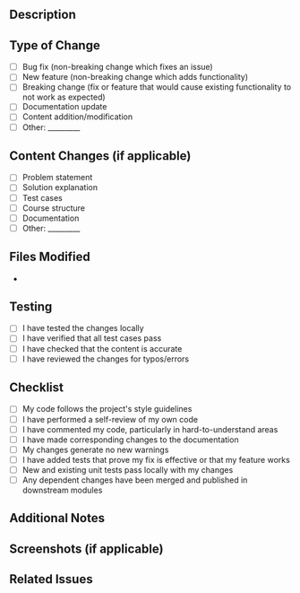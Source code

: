## Description
<!-- Provide a brief description of the changes made -->

## Type of Change
<!-- What type of change does your PR introduce? -->
- [ ] Bug fix (non-breaking change which fixes an issue)
- [ ] New feature (non-breaking change which adds functionality)
- [ ] Breaking change (fix or feature that would cause existing functionality to not work as expected)
- [ ] Documentation update
- [ ] Content addition/modification
- [ ] Other: _________

## Content Changes (if applicable)
<!-- If this PR involves content changes, specify what was modified -->
- [ ] Problem statement
- [ ] Solution explanation
- [ ] Test cases
- [ ] Course structure
- [ ] Documentation
- [ ] Other: _________

## Files Modified
<!-- List the files that were modified -->
- 

## Testing
<!-- How have you tested your changes? -->
- [ ] I have tested the changes locally
- [ ] I have verified that all test cases pass
- [ ] I have checked that the content is accurate
- [ ] I have reviewed the changes for typos/errors

## Checklist
<!-- Go over all the following points, and put an `x` in all the boxes that apply -->
- [ ] My code follows the project's style guidelines
- [ ] I have performed a self-review of my own code
- [ ] I have commented my code, particularly in hard-to-understand areas
- [ ] I have made corresponding changes to the documentation
- [ ] My changes generate no new warnings
- [ ] I have added tests that prove my fix is effective or that my feature works
- [ ] New and existing unit tests pass locally with my changes
- [ ] Any dependent changes have been merged and published in downstream modules

## Additional Notes
<!-- Add any other context about the pull request here -->

## Screenshots (if applicable)
<!-- Add screenshots if the changes are visual -->

## Related Issues
<!-- Link to any related issues -->


